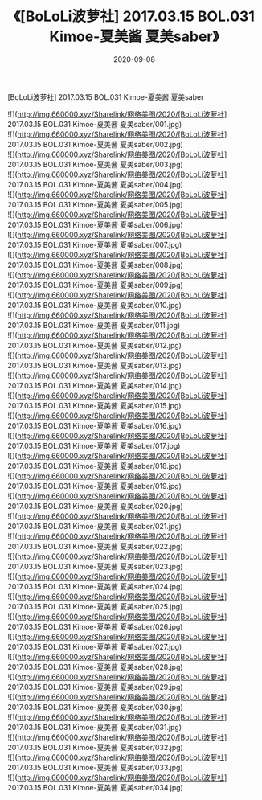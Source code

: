 ﻿---
layout: post
title:  《[BoLoLi波萝社] 2017.03.15 BOL.031 Kimoe-夏美酱 夏美saber》
date:   2020-09-08
img: http://img.660000.xyz/Sharelink/网络美图/2020/[BoLoLi波萝社] 2017.03.15 BOL.031 Kimoe-夏美酱 夏美saber/000.jpg
categories: [美女, 清纯, 唯美]
---

[BoLoLi波萝社] 2017.03.15 BOL.031 Kimoe-夏美酱 夏美saber

  ![](http://img.660000.xyz/Sharelink/网络美图/2020/[BoLoLi波萝社] 2017.03.15 BOL.031 Kimoe-夏美酱 夏美saber/001.jpg) <br> ![](http://img.660000.xyz/Sharelink/网络美图/2020/[BoLoLi波萝社] 2017.03.15 BOL.031 Kimoe-夏美酱 夏美saber/002.jpg) <br> ![](http://img.660000.xyz/Sharelink/网络美图/2020/[BoLoLi波萝社] 2017.03.15 BOL.031 Kimoe-夏美酱 夏美saber/003.jpg) <br> ![](http://img.660000.xyz/Sharelink/网络美图/2020/[BoLoLi波萝社] 2017.03.15 BOL.031 Kimoe-夏美酱 夏美saber/004.jpg) <br> ![](http://img.660000.xyz/Sharelink/网络美图/2020/[BoLoLi波萝社] 2017.03.15 BOL.031 Kimoe-夏美酱 夏美saber/005.jpg) <br> ![](http://img.660000.xyz/Sharelink/网络美图/2020/[BoLoLi波萝社] 2017.03.15 BOL.031 Kimoe-夏美酱 夏美saber/006.jpg) <br> ![](http://img.660000.xyz/Sharelink/网络美图/2020/[BoLoLi波萝社] 2017.03.15 BOL.031 Kimoe-夏美酱 夏美saber/007.jpg) <br> ![](http://img.660000.xyz/Sharelink/网络美图/2020/[BoLoLi波萝社] 2017.03.15 BOL.031 Kimoe-夏美酱 夏美saber/008.jpg) <br> ![](http://img.660000.xyz/Sharelink/网络美图/2020/[BoLoLi波萝社] 2017.03.15 BOL.031 Kimoe-夏美酱 夏美saber/009.jpg) <br> ![](http://img.660000.xyz/Sharelink/网络美图/2020/[BoLoLi波萝社] 2017.03.15 BOL.031 Kimoe-夏美酱 夏美saber/010.jpg) <br> ![](http://img.660000.xyz/Sharelink/网络美图/2020/[BoLoLi波萝社] 2017.03.15 BOL.031 Kimoe-夏美酱 夏美saber/011.jpg) <br> ![](http://img.660000.xyz/Sharelink/网络美图/2020/[BoLoLi波萝社] 2017.03.15 BOL.031 Kimoe-夏美酱 夏美saber/012.jpg) <br> ![](http://img.660000.xyz/Sharelink/网络美图/2020/[BoLoLi波萝社] 2017.03.15 BOL.031 Kimoe-夏美酱 夏美saber/013.jpg) <br> ![](http://img.660000.xyz/Sharelink/网络美图/2020/[BoLoLi波萝社] 2017.03.15 BOL.031 Kimoe-夏美酱 夏美saber/014.jpg) <br> ![](http://img.660000.xyz/Sharelink/网络美图/2020/[BoLoLi波萝社] 2017.03.15 BOL.031 Kimoe-夏美酱 夏美saber/015.jpg) <br> ![](http://img.660000.xyz/Sharelink/网络美图/2020/[BoLoLi波萝社] 2017.03.15 BOL.031 Kimoe-夏美酱 夏美saber/016.jpg) <br> ![](http://img.660000.xyz/Sharelink/网络美图/2020/[BoLoLi波萝社] 2017.03.15 BOL.031 Kimoe-夏美酱 夏美saber/017.jpg) <br> ![](http://img.660000.xyz/Sharelink/网络美图/2020/[BoLoLi波萝社] 2017.03.15 BOL.031 Kimoe-夏美酱 夏美saber/018.jpg) <br> ![](http://img.660000.xyz/Sharelink/网络美图/2020/[BoLoLi波萝社] 2017.03.15 BOL.031 Kimoe-夏美酱 夏美saber/019.jpg) <br> ![](http://img.660000.xyz/Sharelink/网络美图/2020/[BoLoLi波萝社] 2017.03.15 BOL.031 Kimoe-夏美酱 夏美saber/020.jpg) <br> ![](http://img.660000.xyz/Sharelink/网络美图/2020/[BoLoLi波萝社] 2017.03.15 BOL.031 Kimoe-夏美酱 夏美saber/021.jpg) <br> ![](http://img.660000.xyz/Sharelink/网络美图/2020/[BoLoLi波萝社] 2017.03.15 BOL.031 Kimoe-夏美酱 夏美saber/022.jpg) <br> ![](http://img.660000.xyz/Sharelink/网络美图/2020/[BoLoLi波萝社] 2017.03.15 BOL.031 Kimoe-夏美酱 夏美saber/023.jpg) <br> ![](http://img.660000.xyz/Sharelink/网络美图/2020/[BoLoLi波萝社] 2017.03.15 BOL.031 Kimoe-夏美酱 夏美saber/024.jpg) <br> ![](http://img.660000.xyz/Sharelink/网络美图/2020/[BoLoLi波萝社] 2017.03.15 BOL.031 Kimoe-夏美酱 夏美saber/025.jpg) <br> ![](http://img.660000.xyz/Sharelink/网络美图/2020/[BoLoLi波萝社] 2017.03.15 BOL.031 Kimoe-夏美酱 夏美saber/026.jpg) <br> ![](http://img.660000.xyz/Sharelink/网络美图/2020/[BoLoLi波萝社] 2017.03.15 BOL.031 Kimoe-夏美酱 夏美saber/027.jpg) <br> ![](http://img.660000.xyz/Sharelink/网络美图/2020/[BoLoLi波萝社] 2017.03.15 BOL.031 Kimoe-夏美酱 夏美saber/028.jpg) <br> ![](http://img.660000.xyz/Sharelink/网络美图/2020/[BoLoLi波萝社] 2017.03.15 BOL.031 Kimoe-夏美酱 夏美saber/029.jpg) <br> ![](http://img.660000.xyz/Sharelink/网络美图/2020/[BoLoLi波萝社] 2017.03.15 BOL.031 Kimoe-夏美酱 夏美saber/030.jpg) <br> ![](http://img.660000.xyz/Sharelink/网络美图/2020/[BoLoLi波萝社] 2017.03.15 BOL.031 Kimoe-夏美酱 夏美saber/031.jpg) <br> ![](http://img.660000.xyz/Sharelink/网络美图/2020/[BoLoLi波萝社] 2017.03.15 BOL.031 Kimoe-夏美酱 夏美saber/032.jpg) <br> ![](http://img.660000.xyz/Sharelink/网络美图/2020/[BoLoLi波萝社] 2017.03.15 BOL.031 Kimoe-夏美酱 夏美saber/033.jpg) <br> ![](http://img.660000.xyz/Sharelink/网络美图/2020/[BoLoLi波萝社] 2017.03.15 BOL.031 Kimoe-夏美酱 夏美saber/034.jpg) <br>